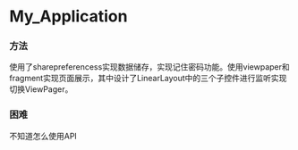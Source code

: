 # My_Application
### 方法
使用了sharepreferencess实现数据储存，实现记住密码功能。使用viewpaper和fragment实现页面展示，其中设计了LinearLayout中的三个子控件进行监听实现切换ViewPager。
### 困难
不知道怎么使用API
